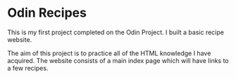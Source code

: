# Odin Recipes

This is my first project completed on the Odin Project. I built a basic recipe website.

The aim of this project is to practice all of the HTML knowledge I have acquired. The website consists of a main index page which will have links to a few recipes.

